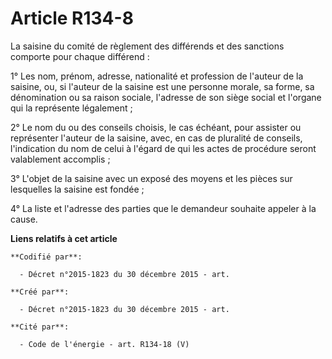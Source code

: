 # Article R134-8

La saisine du comité de règlement des différends et des sanctions comporte pour chaque différend :

1° Les nom, prénom, adresse, nationalité et profession de l'auteur de la saisine, ou, si l'auteur de la saisine est une
personne morale, sa forme, sa dénomination ou sa raison sociale, l'adresse de son siège social et l'organe qui la représente
légalement ;

2° Le nom du ou des conseils choisis, le cas échéant, pour assister ou représenter l'auteur de la saisine, avec, en cas de
pluralité de conseils, l'indication du nom de celui à l'égard de qui les actes de procédure seront valablement accomplis ;

3° L'objet de la saisine avec un exposé des moyens et les pièces sur lesquelles la saisine est fondée ;

4° La liste et l'adresse des parties que le demandeur souhaite appeler à la cause.

**Liens relatifs à cet article**

	**Codifié par**:

	  - Décret n°2015-1823 du 30 décembre 2015 - art.

	**Créé par**:

	  - Décret n°2015-1823 du 30 décembre 2015 - art.

	**Cité par**:

	  - Code de l'énergie - art. R134-18 (V)
